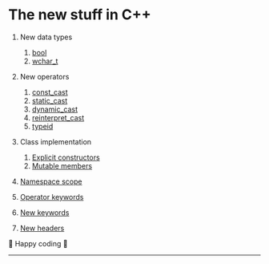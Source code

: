 # The new stuff in C++

1. New data types
	1. [bool](https://github.com/C0DER11101/CPPNotesAndPrograms/tree/master/Namespaces/NewDataTypes/bool)
	2. [wchar_t](https://github.com/C0DER11101/CPPNotesAndPrograms/tree/master/Namespaces/NewDataTypes/wchar_t)


2. New operators
	1. [const_cast](https://github.com/C0DER11101/CPPNotesAndPrograms/tree/master/Namespaces/NewDataTypes/const_cast)
	2. [static_cast](https://github.com/C0DER11101/CPPNotesAndPrograms/tree/master/Namespaces/NewDataTypes/static_castOperator)
	3. [dynamic_cast](https://github.com/C0DER11101/CPPNotesAndPrograms/tree/master/Namespaces/NewDataTypes/dynamic_castOperator)
	4. [reinterpret_cast](https://github.com/C0DER11101/CPPNotesAndPrograms/tree/master/Namespaces/NewDataTypes/reinterpret_castOperator)
	5. [typeid](https://github.com/C0DER11101/CPPNotesAndPrograms/tree/master/Namespaces/NewDataTypes/typeidOperator)


3. Class implementation
	1. [Explicit constructors]()
	2. [Mutable members](https://github.com/C0DER11101/CPPNotesAndPrograms/tree/master/Namespaces/NewDataTypes/mutableInCpp)


4. [Namespace scope]()
5. [Operator keywords]()
6. [New keywords]()
7. [New headers]()


:sparkling_heart: Happy coding :sparkling_heart:

---
